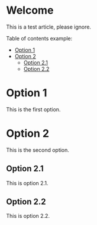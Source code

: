 # Welcome

This is a test article, please ignore.

Table of contents example:
* [Option 1](#option-1)
* [Option 2](#option-2)
  * [Option 2.1](#option-21)
  * [Option 2.2](#option-22)

# Option 1
This is the first option.

# Option 2
This is the second option.

## Option 2.1
This is option 2.1.

## Option 2.2
This is option 2.2.
